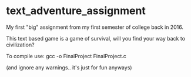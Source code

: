 # text_adventure_assignment
My first "big" assignment from my first semester of college back in 2016. 

This text based game is a game of survival, will you find your way back to civilization?

To compile use: gcc -o FinalProject FinalProject.c

(and ignore any warnings.. it's just for fun anyways)

